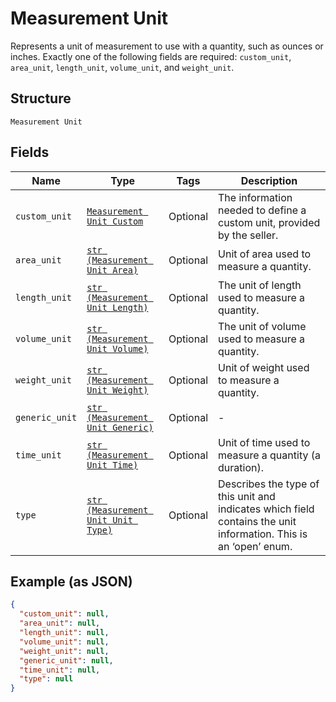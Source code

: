 
# Measurement Unit

Represents a unit of measurement to use with a quantity, such as ounces
or inches. Exactly one of the following fields are required: `custom_unit`,
`area_unit`, `length_unit`, `volume_unit`, and `weight_unit`.

## Structure

`Measurement Unit`

## Fields

| Name | Type | Tags | Description |
|  --- | --- | --- | --- |
| `custom_unit` | [`Measurement Unit Custom`](../../doc/models/measurement-unit-custom.md) | Optional | The information needed to define a custom unit, provided by the seller. |
| `area_unit` | [`str (Measurement Unit Area)`](../../doc/models/measurement-unit-area.md) | Optional | Unit of area used to measure a quantity. |
| `length_unit` | [`str (Measurement Unit Length)`](../../doc/models/measurement-unit-length.md) | Optional | The unit of length used to measure a quantity. |
| `volume_unit` | [`str (Measurement Unit Volume)`](../../doc/models/measurement-unit-volume.md) | Optional | The unit of volume used to measure a quantity. |
| `weight_unit` | [`str (Measurement Unit Weight)`](../../doc/models/measurement-unit-weight.md) | Optional | Unit of weight used to measure a quantity. |
| `generic_unit` | [`str (Measurement Unit Generic)`](../../doc/models/measurement-unit-generic.md) | Optional | - |
| `time_unit` | [`str (Measurement Unit Time)`](../../doc/models/measurement-unit-time.md) | Optional | Unit of time used to measure a quantity (a duration). |
| `type` | [`str (Measurement Unit Unit Type)`](../../doc/models/measurement-unit-unit-type.md) | Optional | Describes the type of this unit and indicates which field contains the unit information. This is an ‘open’ enum. |

## Example (as JSON)

```json
{
  "custom_unit": null,
  "area_unit": null,
  "length_unit": null,
  "volume_unit": null,
  "weight_unit": null,
  "generic_unit": null,
  "time_unit": null,
  "type": null
}
```

